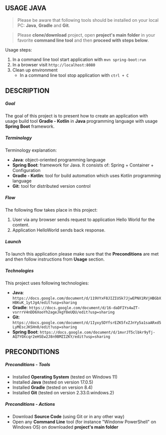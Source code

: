 USAGE JAVA
----------

> Please be aware that following tools should be installed on your local PC: **Java**, **Gradle** and **Git**. 

> Please **clone/download** project, open **project's main folder** in your favorite **command line tool** and then **proceed with steps below**. 

Usage steps:
1. In a command line tool start application with `mvn spring-boot:run`
1. In a browser visit `http://localhost:8080`
1. Clean up environment 
     * In a command line tool stop application with `ctrl + C`


DESCRIPTION
-----------

##### Goal
The goal of this project is to present how to create an application with usage build tool **Gradle - Kotlin** in **Java** programming language with usage **Spring Boot** framework.

##### Terminology
Terminology explanation:
* **Java**: object-oriented programming language
* **Spring Boot**: framework for Java. It consists of: Spring + Container + Configuration
* **Gradle - Kotlin**: tool for build automation which uses Kotlin programming language
* **Git**: tool for distributed version control

##### Flow
The following flow takes place in this project:
1. User via any browser sends request to application Hello World for the content.
1. Application HelloWorld sends back response.

##### Launch
To launch this application please make sure that the **Preconditions** are met and then follow instructions from **Usage** section.

##### Technologies
This project uses following technologies:
* **Java**: `https://docs.google.com/document/d/119VYxF8JIZIUSk7JjwEPNX1RVjHBGbXHBKuK_1ytJg4/edit?usp=sharing`
* **Gradle**: `https://docs.google.com/document/d/16-daDFIYs4wZT-vsrrrV4nDD6XooYh2ageJkgY8eUQU/edit?usp=sharing`
* **Git**: `https://docs.google.com/document/d/1Iyxy5DYfsrEZK5fxZJnYy5a1saARxd5LyMEscJKSHn0/edit?usp=sharing`
* **Spring Boot**: `https://docs.google.com/document/d/1mvrJT5clbkr9yTj-AQ7YOXcqr2eHSEw2J8n9BMZIZKY/edit?usp=sharing`


PRECONDITIONS
-------------

##### Preconditions - Tools
* Installed **Operating System** (tested on Windows 11)
* Installed **Java** (tested on version 17.0.5)
* Installed **Gradle** (tested on version 8.4)
* Installed **Git** (tested on version 2.33.0.windows.2)


##### Preconditions - Actions
* Download **Source Code** (using Git or in any other way) 
* Open any **Command Line** tool (for instance "Windonw PowerShell" on Windows OS) on downloaded **project's main folder**